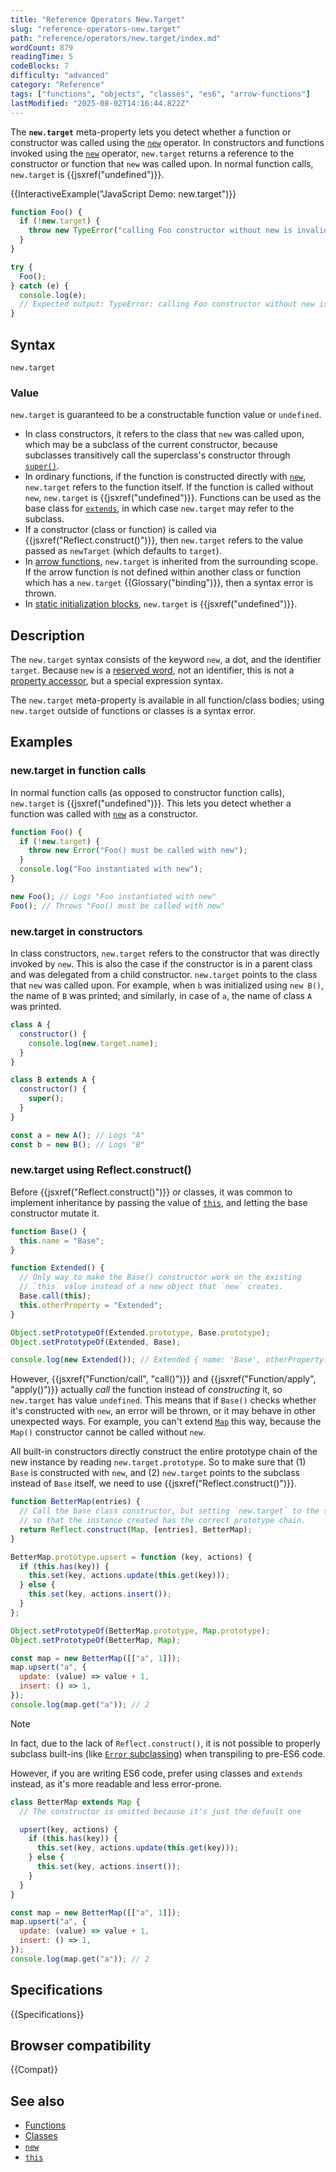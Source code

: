 ```yaml
---
title: "Reference Operators New.Target"
slug: "reference-operators-new.target"
path: "reference/operators/new.target/index.md"
wordCount: 879
readingTime: 5
codeBlocks: 7
difficulty: "advanced"
category: "Reference"
tags: ["functions", "objects", "classes", "es6", "arrow-functions"]
lastModified: "2025-08-02T14:16:44.822Z"
---
```



The **`new.target`** meta-property lets you detect whether a function or constructor was called using the [`new`](/en-US/docs/Web/JavaScript/Reference/Operators/new) operator. In constructors and functions invoked using the [`new`](/en-US/docs/Web/JavaScript/Reference/Operators/new) operator, `new.target` returns a reference to the constructor or function that `new` was called upon. In normal function calls, `new.target` is {{jsxref("undefined")}}.

{{InteractiveExample("JavaScript Demo: new.target")}}

```js interactive-example
function Foo() {
  if (!new.target) {
    throw new TypeError("calling Foo constructor without new is invalid");
  }
}

try {
  Foo();
} catch (e) {
  console.log(e);
  // Expected output: TypeError: calling Foo constructor without new is invalid
}
```

## Syntax

```js-nolint
new.target
```

### Value

`new.target` is guaranteed to be a constructable function value or `undefined`.

- In class constructors, it refers to the class that `new` was called upon, which may be a subclass of the current constructor, because subclasses transitively call the superclass's constructor through [`super()`](/en-US/docs/Web/JavaScript/Reference/Operators/super).
- In ordinary functions, if the function is constructed directly with [`new`](/en-US/docs/Web/JavaScript/Reference/Operators/new), `new.target` refers to the function itself. If the function is called without `new`, `new.target` is {{jsxref("undefined")}}. Functions can be used as the base class for [`extends`](/en-US/docs/Web/JavaScript/Reference/Classes/extends), in which case `new.target` may refer to the subclass.
- If a constructor (class or function) is called via {{jsxref("Reflect.construct()")}}, then `new.target` refers to the value passed as `newTarget` (which defaults to `target`).
- In [arrow functions](/en-US/docs/Web/JavaScript/Reference/Functions/Arrow_functions), `new.target` is inherited from the surrounding scope. If the arrow function is not defined within another class or function which has a `new.target` {{Glossary("binding")}}, then a syntax error is thrown.
- In [static initialization blocks](/en-US/docs/Web/JavaScript/Reference/Classes/Static_initialization_blocks), `new.target` is {{jsxref("undefined")}}.

## Description

The `new.target` syntax consists of the keyword `new`, a dot, and the identifier `target`. Because `new` is a [reserved word](/en-US/docs/Web/JavaScript/Reference/Lexical_grammar#reserved_words), not an identifier, this is not a [property accessor](/en-US/docs/Web/JavaScript/Reference/Operators/Property_accessors), but a special expression syntax.

The `new.target` meta-property is available in all function/class bodies; using `new.target` outside of functions or classes is a syntax error.

## Examples

### new\.target in function calls

In normal function calls (as opposed to constructor function calls), `new.target` is {{jsxref("undefined")}}. This lets you detect whether a function was called with [`new`](/en-US/docs/Web/JavaScript/Reference/Operators/new) as a constructor.

```js
function Foo() {
  if (!new.target) {
    throw new Error("Foo() must be called with new");
  }
  console.log("Foo instantiated with new");
}

new Foo(); // Logs "Foo instantiated with new"
Foo(); // Throws "Foo() must be called with new"
```

### new\.target in constructors

In class constructors, `new.target` refers to the constructor that was directly invoked by `new`. This is also the case if the constructor is in a parent class and was delegated from a child constructor. `new.target` points to the class that `new` was called upon. For example, when `b` was initialized using `new B()`, the name of `B` was printed; and similarly, in case of `a`, the name of class `A` was printed.

```js
class A {
  constructor() {
    console.log(new.target.name);
  }
}

class B extends A {
  constructor() {
    super();
  }
}

const a = new A(); // Logs "A"
const b = new B(); // Logs "B"
```

### new\.target using Reflect.construct()

Before {{jsxref("Reflect.construct()")}} or classes, it was common to implement inheritance by passing the value of [`this`](/en-US/docs/Web/JavaScript/Reference/Operators/this), and letting the base constructor mutate it.

```js example-bad
function Base() {
  this.name = "Base";
}

function Extended() {
  // Only way to make the Base() constructor work on the existing
  // `this` value instead of a new object that `new` creates.
  Base.call(this);
  this.otherProperty = "Extended";
}

Object.setPrototypeOf(Extended.prototype, Base.prototype);
Object.setPrototypeOf(Extended, Base);

console.log(new Extended()); // Extended { name: 'Base', otherProperty: 'Extended' }
```

However, {{jsxref("Function/call", "call()")}} and {{jsxref("Function/apply", "apply()")}} actually _call_ the function instead of _constructing_ it, so `new.target` has value `undefined`. This means that if `Base()` checks whether it's constructed with `new`, an error will be thrown, or it may behave in other unexpected ways. For example, you can't extend [`Map`](/en-US/docs/Web/JavaScript/Reference/Global_Objects/Map/Map) this way, because the `Map()` constructor cannot be called without `new`.

All built-in constructors directly construct the entire prototype chain of the new instance by reading `new.target.prototype`. So to make sure that (1) `Base` is constructed with `new`, and (2) `new.target` points to the subclass instead of `Base` itself, we need to use {{jsxref("Reflect.construct()")}}.

```js
function BetterMap(entries) {
  // Call the base class constructor, but setting `new.target` to the subclass,
  // so that the instance created has the correct prototype chain.
  return Reflect.construct(Map, [entries], BetterMap);
}

BetterMap.prototype.upsert = function (key, actions) {
  if (this.has(key)) {
    this.set(key, actions.update(this.get(key)));
  } else {
    this.set(key, actions.insert());
  }
};

Object.setPrototypeOf(BetterMap.prototype, Map.prototype);
Object.setPrototypeOf(BetterMap, Map);

const map = new BetterMap([["a", 1]]);
map.upsert("a", {
  update: (value) => value + 1,
  insert: () => 1,
});
console.log(map.get("a")); // 2
```

> [!NOTE]
> In fact, due to the lack of `Reflect.construct()`, it is not possible to properly subclass built-ins (like [`Error` subclassing](/en-US/docs/Web/JavaScript/Reference/Global_Objects/Error#custom_error_types)) when transpiling to pre-ES6 code.

However, if you are writing ES6 code, prefer using classes and `extends` instead, as it's more readable and less error-prone.

```js
class BetterMap extends Map {
  // The constructor is omitted because it's just the default one

  upsert(key, actions) {
    if (this.has(key)) {
      this.set(key, actions.update(this.get(key)));
    } else {
      this.set(key, actions.insert());
    }
  }
}

const map = new BetterMap([["a", 1]]);
map.upsert("a", {
  update: (value) => value + 1,
  insert: () => 1,
});
console.log(map.get("a")); // 2
```

## Specifications

{{Specifications}}

## Browser compatibility

{{Compat}}

## See also

- [Functions](/en-US/docs/Web/JavaScript/Reference/Functions)
- [Classes](/en-US/docs/Web/JavaScript/Reference/Classes)
- [`new`](/en-US/docs/Web/JavaScript/Reference/Operators/new)
- [`this`](/en-US/docs/Web/JavaScript/Reference/Operators/this)
